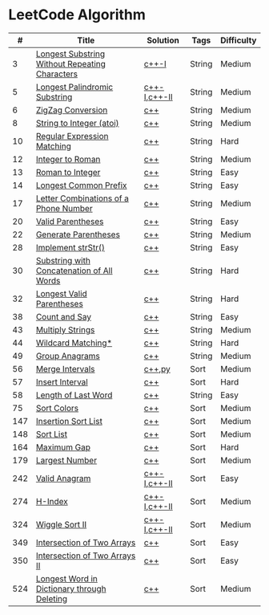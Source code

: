 LeetCode Algorithm
========

| # | Title | Solution | Tags | Difficulty |
|---| ----- | -------- | -------- | ---------- |
|3|[Longest Substring Without Repeating Characters](https://leetcode.com/problems/longest-substring-without-repeating-characters/description/)|[c++-I](./algorithm/cpp/LongestSubstringWithoutRepeatingCharacters/LongestSubstringWithoutRepeatingCharacters-I.cpp)|String|Medium|
|5|[Longest Palindromic Substring](https://leetcode.com/problems/longest-palindromic-substring/description/)|[c++-I](./algorithm/cpp/LongestPalindromicSubstring/LongestPalindromicSubstring-I.cpp),[c++-II](./algorithm/cpp/LongestPalindromicSubstring/LongestPalindromicSubstring-II.cpp)|String|Medium|
|6|[ZigZag Conversion](https://leetcode.com/problems/zigzag-conversion/description/)|[c++](./algorithm/cpp/ZigZagConversion/ZigZagConversion.cpp)|String|Medium|
|8|[String to Integer (atoi)](https://leetcode.com/problems/string-to-integer-atoi/description/)|[c++](./algorithm/cpp/StringToInteger/StringToInteger.cpp)|String|Medium|
|10|[Regular Expression Matching](https://leetcode.com/problems/regular-expression-matching/description/)|[c++](./algorithm/cpp/RegularExpressionMatching/RegularExpressionMatching.cpp)|String|Hard|
|12|[Integer to Roman](https://leetcode.com/problems/integer-to-roman/description/)|[c++](./algorithm/cpp/IntegerToRoman/IntegerToRoman.cpp)|String|Medium|
|13|[Roman to Integer](https://leetcode.com/problems/roman-to-integer/description/)|[c++](./algorithm/cpp/RomanToInteger/RomanToInteger.cpp)|String|Easy|
|14|[Longest Common Prefix](https://leetcode.com/problems/longest-common-prefix/description/)|[c++](./algorithm/cpp/LongestCommonPrefix/LongestCommonPrefix.cpp)|String|Easy|
|17|[Letter Combinations of a Phone Number](https://leetcode.com/problems/letter-combinations-of-a-phone-number/description/)|[c++](./algorithm/cpp/LetterCombinationsOfAPhoneNumber/LetterCombinationsOfAPhoneNumber.cpp)|String|Medium|
|20|[Valid Parentheses](https://leetcode.com/problems/valid-parentheses/description/)|[c++](./algorithm/cpp/ValidParentheses/ValidParentheses.cpp)|String|Easy|
|22|[Generate Parentheses](https://leetcode.com/problems/generate-parentheses/description/)|[c++](./algorithm/cpp/GenerateParentheses/GenerateParentheses.cpp)|String|Medium|
|28|[Implement strStr()](https://leetcode.com/problems/implement-strstr/description/)|[c++](./algorithm/cpp/ImplementstrStr/ImplementstrStr.cpp)|String|Easy|
|30|[Substring with Concatenation of All Words](https://leetcode.com/problems/substring-with-concatenation-of-all-words/description/)|[c++](./algorithm/cpp/SubstringWithConcatenationOfAllWords/SubstringWithConcatenationOfAllWords.cpp)|String|Hard|
|32|[Longest Valid Parentheses](https://leetcode.com/problems/longest-valid-parentheses/description/)|[c++](./algorithm/cpp/LongestValidParentheses/LongestValidParentheses.cpp)|String|Hard|
|38|[Count and Say](https://leetcode.com/problems/count-and-say/description/)|[c++](./algorithm/cpp/CountAndSay/CountAndSay.cpp)|String|Easy|
|43|[Multiply Strings](https://leetcode.com/problems/multiply-strings/description/)|[c++](./algorithm/cpp/MultiplyStrings/MultiplyStrings.cpp)|String|Medium|
|44|[Wildcard Matching*](https://leetcode.com/problems/wildcard-matching/description/)|[c++](./algorithm/cpp/WildcardMatching/WildcardMatching.cpp)|String|Hard|
|49|[Group Anagrams](https://leetcode.com/problems/group-anagrams/description/)|[c++](./algorithm/cpp/GroupAnagrams/GroupAnagrams.cpp)|String|Medium|
|56|[Merge Intervals](https://leetcode.com/problems/merge-intervals/description/)|[c++](./algorithm/cpp/MergeIntervals/MergeIntervals.cpp),[py](./algorithm/python/MergeIntervals/MergeIntervals.py)|Sort|Medium|
|57|[Insert Interval](https://leetcode.com/problems/insert-interval/description/)|[c++](./algorithm/cpp/InsertInterval/InsertInterval.cpp)|Sort|Hard|
|58|[Length of Last Word](https://leetcode.com/problems/length-of-last-word/description/)|[c++](./algorithm/cpp/LengthOfLastWord/LengthOfLastWord.cpp)|String|Easy|
|75|[Sort Colors](https://leetcode.com/problems/sort-colors/description/)|[c++](./algorithm/cpp/SortColors/SortColors.cpp)|Sort|Medium|
|147|[Insertion Sort List](https://leetcode.com/problems/insertion-sort-list/description/)|[c++](./algorithm/cpp/InsertionSortList/InsertionSortList.cpp)|Sort|Medium|
|148|[Sort List](https://leetcode.com/problems/sort-list/description/)|[c++](./algorithm/cpp/SortList/SortList.cpp)|Sort|Medium|
|164|[Maximum Gap](https://leetcode.com/problems/maximum-gap/description/)|[c++](./algorithm/cpp/MaximunGap/MaximumGap.cpp)|Sort|Hard|
|179|[Largest Number](https://leetcode.com/problems/largest-number/description/)|[c++](./algorithm/cpp/LargestNumber/LargestNumber.cpp)|Sort|Medium|
|242|[Valid Anagram](https://leetcode.com/problems/valid-anagram/description/)|[c++-I](./algorithm/cpp/ValidAnagram/ValidAnagram-I.cpp),[c++-II](./algorithm/cpp/ValidAnagram/ValidAnagram-II.cpp)|Sort|Easy|
|274|[H-Index](https://leetcode.com/problems/h-index/description/)|[c++-I](./algorithm/cpp/HIndex/HIndex-I.cpp),[c++-II](./algorithm/cpp/HIndex/HIndex-II.cpp)|Sort|Medium|
|324|[Wiggle Sort II](https://leetcode.com/problems/wiggle-sort-ii/description/)|[c++-I](./algorithm/cpp/WiggleSortII/WiggleSortII-I.cpp),[c++-II](./algorithm/cpp/WiggleSortII/WiggleSortII-II.cpp)|Sort|Medium|
|349|[Intersection of Two Arrays](https://leetcode.com/problems/intersection-of-two-arrays/description/)|[c++](./algorithm/cpp/IntersectionOfTwoArrays/IntersectionOfTwoArrays.cpp)|Sort|Easy|
|350|[Intersection of Two Arrays II](https://leetcode.com/problems/intersection-of-two-arrays-ii/description/)|[c++](./algorithm/cpp/IntersectionOfTwoArraysII/IntersectionOfTwoArraysII.cpp)|Sort|Easy|
|524|[Longest Word in Dictionary through Deleting](https://leetcode.com/problems/longest-word-in-dictionary-through-deleting/description/)|[c++](./algorithm/cpp/LongestWordInDictionaryThroughDeleting/LongestWordInDictionaryThroughDeleting.cpp)|Sort|Medium|
